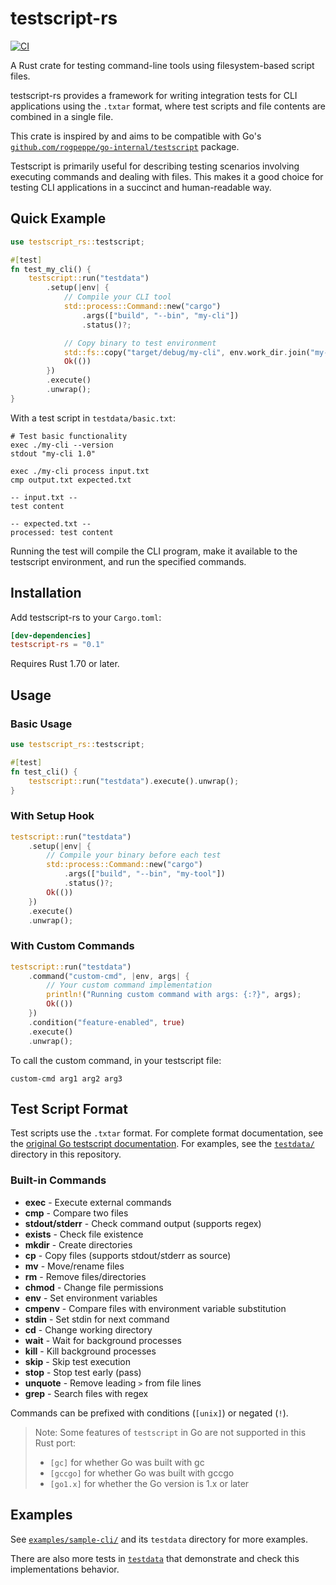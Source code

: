 # testscript-rs

[![CI](https://github.com/imjasonh/testscript-rs/workflows/CI/badge.svg)](https://github.com/imjasonh/testscript-rs/actions)

A Rust crate for testing command-line tools using filesystem-based script files.

testscript-rs provides a framework for writing integration tests for CLI applications using the `.txtar` format, where test scripts and file contents are combined in a single file.

This crate is inspired by and aims to be compatible with Go's [`github.com/rogpeppe/go-internal/testscript`](https://github.com/rogpeppe/go-internal/tree/master/testscript) package.

Testscript is primarily useful for describing testing scenarios involving executing commands and dealing with files. This makes it a good choice for testing CLI applications in a succinct and human-readable way.

## Quick Example

```rust
use testscript_rs::testscript;

#[test]
fn test_my_cli() {
    testscript::run("testdata")
        .setup(|env| {
            // Compile your CLI tool
            std::process::Command::new("cargo")
                .args(["build", "--bin", "my-cli"])
                .status()?;

            // Copy binary to test environment
            std::fs::copy("target/debug/my-cli", env.work_dir.join("my-cli"))?;
            Ok(())
        })
        .execute()
        .unwrap();
}
```

With a test script in `testdata/basic.txt`:

```
# Test basic functionality
exec ./my-cli --version
stdout "my-cli 1.0"

exec ./my-cli process input.txt
cmp output.txt expected.txt

-- input.txt --
test content

-- expected.txt --
processed: test content
```

Running the test will compile the CLI program, make it available to the testscript environment, and run the specified commands.

## Installation

Add testscript-rs to your `Cargo.toml`:

```toml
[dev-dependencies]
testscript-rs = "0.1"
```

Requires Rust 1.70 or later.

## Usage

### Basic Usage

```rust
use testscript_rs::testscript;

#[test]
fn test_cli() {
    testscript::run("testdata").execute().unwrap();
}
```

### With Setup Hook

```rust
testscript::run("testdata")
    .setup(|env| {
        // Compile your binary before each test
        std::process::Command::new("cargo")
            .args(["build", "--bin", "my-tool"])
            .status()?;
        Ok(())
    })
    .execute()
    .unwrap();
```

### With Custom Commands

```rust
testscript::run("testdata")
    .command("custom-cmd", |env, args| {
        // Your custom command implementation
        println!("Running custom command with args: {:?}", args);
        Ok(())
    })
    .condition("feature-enabled", true)
    .execute()
    .unwrap();
```

To call the custom command, in your testscript file:

```
custom-cmd arg1 arg2 arg3
```

## Test Script Format

Test scripts use the `.txtar` format. For complete format documentation, see the [original Go testscript documentation](https://github.com/rogpeppe/go-internal/tree/master/testscript). For examples, see the [`testdata/`](testdata/) directory in this repository.

### Built-in Commands

- **exec** - Execute external commands
- **cmp** - Compare two files
- **stdout/stderr** - Check command output (supports regex)
- **exists** - Check file existence
- **mkdir** - Create directories
- **cp** - Copy files (supports stdout/stderr as source)
- **mv** - Move/rename files
- **rm** - Remove files/directories
- **chmod** - Change file permissions
- **env** - Set environment variables
- **cmpenv** - Compare files with environment variable substitution
- **stdin** - Set stdin for next command
- **cd** - Change working directory
- **wait** - Wait for background processes
- **kill** - Kill background processes
- **skip** - Skip test execution
- **stop** - Stop test early (pass)
- **unquote** - Remove leading `>` from file lines
- **grep** - Search files with regex

Commands can be prefixed with conditions (`[unix]`) or negated (`!`).

> Note: Some features of `testscript` in Go are not supported in this Rust port:
> 
> - `[gc]` for whether Go was built with gc
> - `[gccgo]` for whether Go was built with gccgo
> - `[go1.x]` for whether the Go version is 1.x or later

## Examples

See [`examples/sample-cli/`](./examples/sample-cli/) and its `testdata` directory for more examples.

There are also more tests in [`testdata`](./testdata/) that demonstrate and check this implementations behavior.
